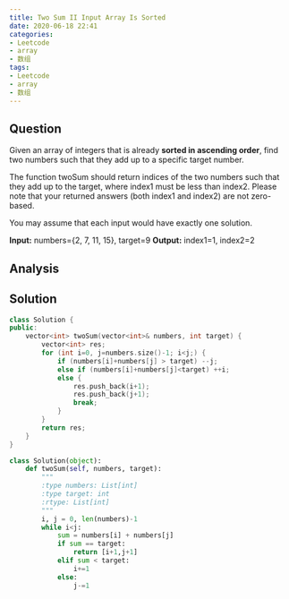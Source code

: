 ```yaml
---
title: Two Sum II Input Array Is Sorted
date: 2020-06-18 22:41
categories:
- Leetcode
- array
- 数组
tags:
- Leetcode
- array
- 数组
---
```


## Question
Given an array of integers that is already **sorted in ascending order**, find two numbers such that they add up to a specific target number.

The function twoSum should return indices of the two numbers such that they add up to the target, where index1 must be less than index2. Please note that your returned answers (both index1 and index2) are not zero-based.

You may assume that each input would have exactly one solution.

**Input:** numbers={2, 7, 11, 15}, target=9
**Output:** index1=1, index2=2

## Analysis

## Solution

```c++
class Solution {
public:
    vector<int> twoSum(vector<int>& numbers, int target) {
        vector<int> res;
        for (int i=0, j=numbers.size()-1; i<j;) {
            if (numbers[i]+numbers[j] > target) --j;
            else if (numbers[i]+numbers[j]<target) ++i;
            else {
                res.push_back(i+1);
                res.push_back(j+1);
                break;
            }
        }
        return res;
    }
}
```

```python
class Solution(object):
    def twoSum(self, numbers, target):
        """
        :type numbers: List[int]
        :type target: int
        :rtype: List[int]
        """
        i, j = 0, len(numbers)-1
        while i<j:
            sum = numbers[i] + numbers[j]
            if sum == target:
                return [i+1,j+1]
            elif sum < target:
                i+=1
            else:
                j-=1
```